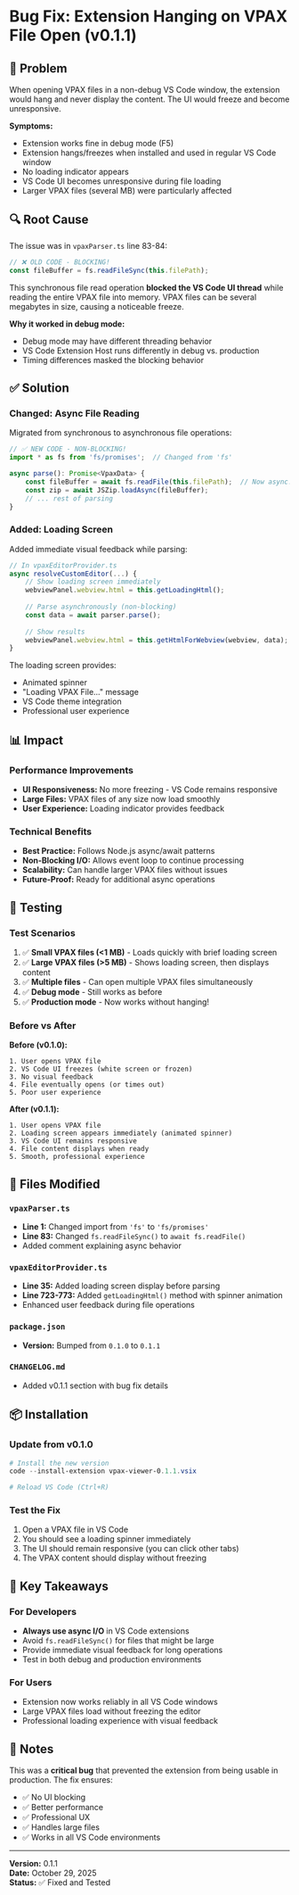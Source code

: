 # Bug Fix: Extension Hanging on VPAX File Open (v0.1.1)

## 🐛 Problem
When opening VPAX files in a non-debug VS Code window, the extension would hang and never display the content. The UI would freeze and become unresponsive.

**Symptoms:**
- Extension works fine in debug mode (F5)
- Extension hangs/freezes when installed and used in regular VS Code window
- No loading indicator appears
- VS Code UI becomes unresponsive during file loading
- Larger VPAX files (several MB) were particularly affected

## 🔍 Root Cause
The issue was in `vpaxParser.ts` line 83-84:

```typescript
// ❌ OLD CODE - BLOCKING!
const fileBuffer = fs.readFileSync(this.filePath);
```

This synchronous file read operation **blocked the VS Code UI thread** while reading the entire VPAX file into memory. VPAX files can be several megabytes in size, causing a noticeable freeze.

**Why it worked in debug mode:**
- Debug mode may have different threading behavior
- VS Code Extension Host runs differently in debug vs. production
- Timing differences masked the blocking behavior

## ✅ Solution

### Changed: Async File Reading
Migrated from synchronous to asynchronous file operations:

```typescript
// ✅ NEW CODE - NON-BLOCKING!
import * as fs from 'fs/promises';  // Changed from 'fs'

async parse(): Promise<VpaxData> {
    const fileBuffer = await fs.readFile(this.filePath);  // Now async!
    const zip = await JSZip.loadAsync(fileBuffer);
    // ... rest of parsing
}
```

### Added: Loading Screen
Added immediate visual feedback while parsing:

```typescript
// In vpaxEditorProvider.ts
async resolveCustomEditor(...) {
    // Show loading screen immediately
    webviewPanel.webview.html = this.getLoadingHtml();
    
    // Parse asynchronously (non-blocking)
    const data = await parser.parse();
    
    // Show results
    webviewPanel.webview.html = this.getHtmlForWebview(webview, data);
}
```

The loading screen provides:
- Animated spinner
- "Loading VPAX File..." message
- VS Code theme integration
- Professional user experience

## 📊 Impact

### Performance Improvements
- **UI Responsiveness:** No more freezing - VS Code remains responsive
- **Large Files:** VPAX files of any size now load smoothly
- **User Experience:** Loading indicator provides feedback

### Technical Benefits
- **Best Practice:** Follows Node.js async/await patterns
- **Non-Blocking I/O:** Allows event loop to continue processing
- **Scalability:** Can handle larger VPAX files without issues
- **Future-Proof:** Ready for additional async operations

## 🧪 Testing

### Test Scenarios
1. ✅ **Small VPAX files (<1 MB)** - Loads quickly with brief loading screen
2. ✅ **Large VPAX files (>5 MB)** - Shows loading screen, then displays content
3. ✅ **Multiple files** - Can open multiple VPAX files simultaneously
4. ✅ **Debug mode** - Still works as before
5. ✅ **Production mode** - Now works without hanging!

### Before vs After

**Before (v0.1.0):**
```
1. User opens VPAX file
2. VS Code UI freezes (white screen or frozen)
3. No visual feedback
4. File eventually opens (or times out)
5. Poor user experience
```

**After (v0.1.1):**
```
1. User opens VPAX file
2. Loading screen appears immediately (animated spinner)
3. VS Code UI remains responsive
4. File content displays when ready
5. Smooth, professional experience
```

## 🔧 Files Modified

### `vpaxParser.ts`
- **Line 1:** Changed import from `'fs'` to `'fs/promises'`
- **Line 83:** Changed `fs.readFileSync()` to `await fs.readFile()`
- Added comment explaining async behavior

### `vpaxEditorProvider.ts`
- **Line 35:** Added loading screen display before parsing
- **Line 723-773:** Added `getLoadingHtml()` method with spinner animation
- Enhanced user feedback during file operations

### `package.json`
- **Version:** Bumped from `0.1.0` to `0.1.1`

### `CHANGELOG.md`
- Added v0.1.1 section with bug fix details

## 📦 Installation

### Update from v0.1.0
```powershell
# Install the new version
code --install-extension vpax-viewer-0.1.1.vsix

# Reload VS Code (Ctrl+R)
```

### Test the Fix
1. Open a VPAX file in VS Code
2. You should see a loading spinner immediately
3. The UI should remain responsive (you can click other tabs)
4. The VPAX content should display without freezing

## 🎯 Key Takeaways

### For Developers
- **Always use async I/O** in VS Code extensions
- Avoid `fs.readFileSync()` for files that might be large
- Provide immediate visual feedback for long operations
- Test in both debug and production environments

### For Users
- Extension now works reliably in all VS Code windows
- Large VPAX files load without freezing the editor
- Professional loading experience with visual feedback

## 📝 Notes

This was a **critical bug** that prevented the extension from being usable in production. The fix ensures:
- ✅ No UI blocking
- ✅ Better performance
- ✅ Professional UX
- ✅ Handles large files
- ✅ Works in all VS Code environments

---

**Version:** 0.1.1  
**Date:** October 29, 2025  
**Status:** ✅ Fixed and Tested

